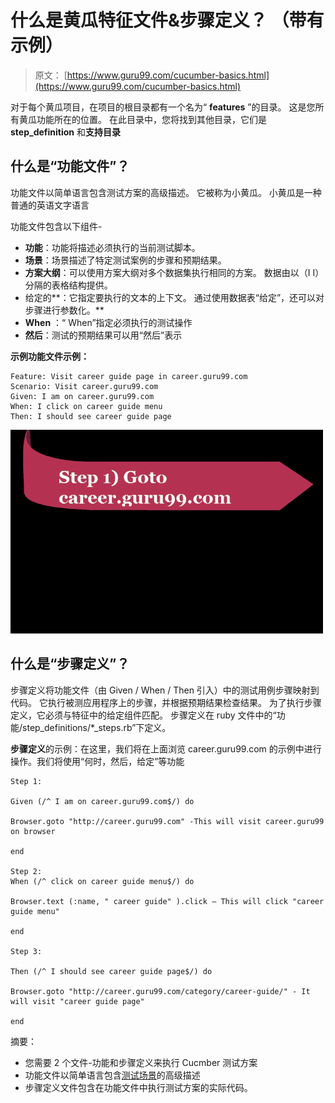 # 什么是黄瓜特征文件&步骤定义？ （带有示例）

> 原文： [https://www.guru99.com/cucumber-basics.html](https://www.guru99.com/cucumber-basics.html)

对于每个黄瓜项目，在项目的根目录都有一个名为“ **features** ”的目录。 这是您所有黄瓜功能所在的位置。 在此目录中，您将找到其他目录，它们是 **step_definition** 和**支持目录**

## **什么是“功能文件”？**

功能文件以简单语言包含测试方案的高级描述。 它被称为小黄瓜。 小黄瓜是一种普通的英语文字语言

功能文件包含以下组件-

*   **功能**：功能将描述必须执行的当前测试脚本。
*   **场景**：场景描述了特定测试案例的步骤和预期结果。
*   **方案大纲**：可以使用方案大纲对多个数据集执行相同的方案。 数据由以（I I）分隔的表格结构提供。
*   给定的**：它指定要执行的文本的上下文。 通过使用数据表“给定”，还可以对步骤进行参数化。**
*   **When** ：“ When”指定必须执行的测试操作
*   **然后**：测试的预期结果可以用“然后”表示

**示例功能文件示例：**

```
Feature: Visit career guide page in career.guru99.com
Scenario: Visit career.guru99.com
Given: I am on career.guru99.com
When: I click on career guide menu
Then: I should see career guide page
```

![Cucumber Basics](img/89406d3afee8c222ae8413f0ef20a986.png "Cucumber Basics")

## **什么是“步骤定义”？**

步骤定义将功能文件（由 Given / When / Then 引入）中的测试用例步骤映射到代码。 它执行被测应用程序上的步骤，并根据预期结果检查结果。 为了执行步骤定义，它必须与特征中的给定组件匹配。 步骤定义在 ruby 文件中的“功能/step_definitions/*_steps.rb”下定义。

**步骤定义**的示例：在这里，我们将在上面浏览 career.guru99.com 的示例中进行操作。我们将使用“何时，然后，给定”等功能

```
Step 1:

Given (/^ I am on career.guru99.com$/) do

Browser.goto "http://career.guru99.com" -This will visit career.guru99 on browser

end

Step 2:
When (/^ click on career guide menu$/) do

Browser.text (:name, " career guide" ).click – This will click "career guide menu"

end

Step 3:

Then (/^ I should see career guide page$/) do

Browser.goto "http://career.guru99.com/category/career-guide/" - It will visit "career guide page"

end
```

摘要：

*   您需要 2 个文件-功能和步骤定义来执行 Cucmber 测试方案
*   功能文件以简单语言包含[测试场景](/test-scenario.html)的高级描述
*   步骤定义文件包含在功能文件中执行测试方案的实际代码。